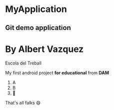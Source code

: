 # MyApplication
## Git demo application
By Albert Vazquez
=================
Escola del Treball

My first android project **for educational** from __DAM__
1. A
2. B
3. :eyes:

That's all falks :smile:


